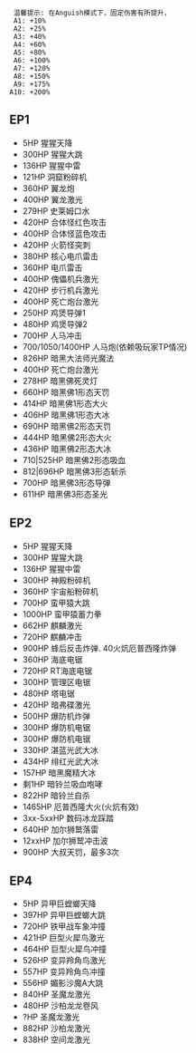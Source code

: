 ```
 温馨提示: 在Anguish模式下，固定伤害有所提升，    
 A1: +10%
 A2: +25%
 A3: +40%
 A4: +60%
 A5: +80%
 A6: +100%
 A7: +120%
 A8: +150%
 A9: +175%
A10: +200%
```

## EP1
* 5HP   猩猩天降
* 300HP 猩猩大跳
* 136HP 猩猩中雷
* 121HP 洞窟粉碎机
* 360HP 翼龙炮
* 400HP 翼龙激光
* 279HP 史莱姆口水
* 420HP 合体怪红色攻击
* 400HP 合体怪蓝色攻击
* 420HP 火箭怪突刺
* 380HP 核心电爪雷击
* 360HP 电爪雷击
* 400HP 傀儡机兵激光
* 420HP 步行机兵激光
* 400HP 死亡炮台激光
* 250HP 鸡煲导弹1
* 480HP 鸡煲导弹2
* 700HP 人马冲击
* 700/1050/1400HP 人马炮(依赖吸玩家TP情况)
* 826HP 暗黑大法师光魔法
* 400HP 死亡炮台激光
* 278HP 暗黑佛死灵灯
* 660HP 暗黑佛1形态天罚
* 414HP 暗黑佛1形态大火
* 406HP 暗黑佛1形态大冰
* 690HP 暗黑佛2形态天罚
* 444HP 暗黑佛2形态大火
* 436HP 暗黑佛2形态大冰
* 710\|525HP 暗黑佛2形态吸血
* 812\|696HP 暗黑佛3形态斩杀
* 700HP 暗黑佛3形态导弹
* 611HP 暗黑佛3形态圣光

## EP2

* 5HP 猩猩天降
* 300HP 猩猩大跳
* 136HP 猩猩中雷
* 300HP 神殿粉碎机
* 360HP 宇宙船粉碎机
* 700HP 蛮甲猿大跳
* 1000HP 蛮甲猿蓄力拳
* 662HP 麒麟激光
* 720HP 麒麟冲击
* 900HP 蜂后反击炸弹. 40火炕厄普西隆炸弹
* 360HP 海底电锯
* 720HP RT海底电锯
* 300HP 管理区电锯
* 480HP 塔电锯
* 420HP 暗弗碟激光
* 500HP 爆防机炸弹
* 300HP 爆防机电锯
* 300HP 爆防机电锯
* 330HP 湛蓝光武大冰
* 434HP 绯红光武大冰
* 157HP 暗黑魔精大冰
* 剩1HP 暗铃兰吸血咆哮
* 822HP 暗铃兰自杀
* 1465HP 厄普西隆大火(火炕有效)
* 3xx-5xxHP 数码冰龙踩踏
* 640HP 加尔狮鹫落雷
* 12xxHP 加尔狮鹫冲击波
* 900HP 大叔天罚，最多3次

## EP4
*   5HP 异甲巨螳螂天降
* 397HP 异甲巨螳螂大跳
* 720HP 铁甲战车象冲撞
* 421HP 巨型火犀鸟激光
* 464HP 巨型火犀鸟冲撞
* 526HP 变异羚角鸟激光
* 557HP 变异羚角鸟冲撞
* 556HP 媚影沙魔A大跳
* 840HP 圣魔龙激光
* 480HP 沙柏龙龙卷风
*   ?HP 圣魔龙激光
* 882HP 沙柏龙激光
* 838HP 空间龙激光